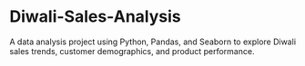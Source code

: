 # Diwali-Sales-Analysis
A data analysis project using Python, Pandas, and Seaborn to explore Diwali sales trends, customer demographics, and product performance.
